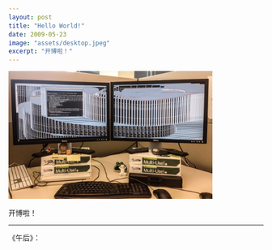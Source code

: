 ```yaml
---
layout: post
title: "Hello World!"
date: 2009-05-23
image: "assets/desktop.jpeg"
excerpt: "开博啦！"
---
```


<img src="/assets/desktop.jpeg" width="80%" />

开博啦！

----
《午后》：
